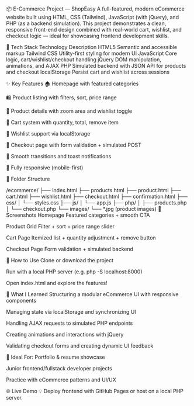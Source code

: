 📦 E-Commerce Project — ShopEasy
A full-featured, modern eCommerce website built using HTML, CSS (Tailwind), JavaScript (with jQuery), and PHP (as a backend simulation). This project demonstrates a clean, responsive front-end design combined with real-world cart, wishlist, and checkout logic — ideal for showcasing frontend development skills.

🧰 Tech Stack
Technology	Description
HTML5	Semantic and accessible markup
Tailwind CSS	Utility-first styling for modern UI
JavaScript	Core logic, cart/wishlist/checkout handling
jQuery	DOM manipulation, animations, and AJAX
PHP	Simulated backend with JSON API for products and checkout
localStorage	Persist cart and wishlist across sessions

✨ Key Features
🏠 Homepage with featured categories

🛍️ Product listing with filters, sort, price range

🔎 Product details with zoom area and wishlist toggle

🛒 Cart system with quantity, total, remove item

💾 Wishlist support via localStorage

🧾 Checkout page with form validation + simulated POST

🔄 Smooth transitions and toast notifications

📱 Fully responsive (mobile-first)

📂 Folder Structure

/ecommerce/
├── index.html
├── products.html
├── product.html
├── cart.html
├── wishlist.html
├── checkout.html
├── confirmation.html
├── css/
│   └── styles.css
├── js/
│   └── app.js
├── php/
│   ├── products.php
│   └── checkout.php
└── images/
    └── *.jpg (product images)
📸 Screenshots
Homepage
Featured categories + smooth CTA

Product Grid
Filter + sort + price range slider

Cart Page
Itemized list + quantity adjustment + remove button

Checkout Page
Form validation + simulated backend

🚀 How to Use
Clone or download the project

Run with a local PHP server (e.g. php -S localhost:8000)

Open index.html and explore the features!

🧠 What I Learned
Structuring a modular eCommerce UI with responsive components

Managing state via localStorage and synchronizing UI

Handling AJAX requests to simulated PHP endpoints

Creating animations and interactions with jQuery

Validating checkout forms and creating dynamic UI feedback

📌 Ideal For:
Portfolio & resume showcase

Junior frontend/fullstack developer projects

Practice with eCommerce patterns and UI/UX

🌐 Live Demo
💡 Deploy frontend with GitHub Pages or host on a local PHP server.
